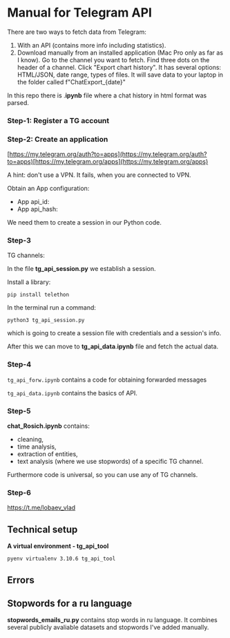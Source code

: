 
# Manual for Telegram API

There are two ways to fetch data from Telegram:

1. With an API (contains more info including statistics).
2. Download manually from an installed application (Mac Pro only as far as I know). Go to the channel you want to fetch. Find three dots on the header of a channel. Click "Export chart history". It has several options: HTML/JSON, date range, types of files. It will save data to your laptop in the folder called f"ChatExport_{date}"

In this repo there is .**ipynb** file where a chat history in html format was parsed.

### Step-1: Register a TG account

[](https://github.com/Okssana/telegram-api#step-1-register-a-tg-account)

### Step-2: Create an application

[https://my.telegram.org/auth?to=apps](https://my.telegram.org/auth?to=apps)[https://my.telegram.org/apps](https://my.telegram.org/apps)

A hint: don't use a VPN. It fails, when you are connected to VPN.

Obtain an App configuration:

* App api_id:
* App api_hash:

We need them to create a session in our Python code.

### Step-3

TG channels:

In the file **tg_api_session.py** we establish a session.

Install a library:

```
pip install telethon
```

In the terminal run a command:

```
python3 tg_api_session.py
```

which is going to create a session file with credentials and a session's info.

After this we can move to **tg_api_data**.**ipynb** file and fetch the actual data.

### Step-4

`tg_api_forw.ipynb`  contains a code for obtaining forwarded messages

`tg_api_data.ipynb`  contains the basics of API.

### Step-5

**chat_Rosich.ipynb** contains:

* cleaning,
* time analysis,
* extraction of entities,
* text analysis (where we use stopwords) of a specific TG channel.

Furthermore code is universal, so you can use any of TG channels.

### Step-6

[](https://github.com/Okssana/telegram-api#step-6)

https://t.me/lobaev_vlad

## **Technical setup**

**A virtual environment - tg_api_tool**

```
pyenv virtualenv 3.10.6 tg_api_tool
```

## Errors

## Stopwords for a ru language

**stopwords_emails_ru**.**py** contains stop words in ru language. It combines several publicly avaliable datasets and stopwords I've added manually.
